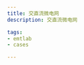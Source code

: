 ```yaml
---
title: 交直流微电网
description: 交直流微电网

tags:
- emtlab
- cases

---
```


<!-- import DocCardList from '@theme/DocCardList';

<DocCardList /> -->